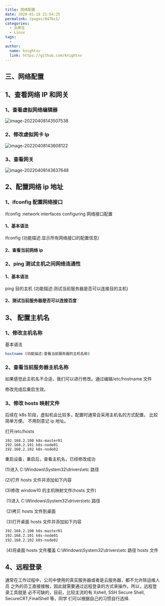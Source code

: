 ```yaml
---
title: 网络配置
date: 2020-01-18 21:54:25
permalink: /pages/047bc1/
categories:
  - 云原生
  - Linux
tags:
  - 
author: 
  name: knightxv
  link: https://github.com/knightxv
---
```

##  三、网络配置

##  1、查看网络 IP 和网关

###  1、查看虚拟网络编辑器

![image-20220408143507538](https://jsd.cdn.zzko.cn/gh/knightxv/image-hosting@master/20230118/3-1.6yij4wa4v180.webp)

###  2、修改虚拟网卡 Ip

![image-20220408143608122](https://jsd.cdn.zzko.cn/gh/knightxv/image-hosting@master/20230118/3-2.53bke0bkak00.webp)

###  3、查看网关

![image-20220408143637648](https://jsd.cdn.zzko.cn/gh/knightxv/image-hosting@master/20230118/3-3.3yn405kf3g80.webp)

##  2、配置网络 ip 地址

###  1、ifconfig 配置网络接口

ifconfig :network interfaces configuring 网络接口配置

####  1、基本语法

ifconfig (功能描述:显示所有网络接口的配置信息)

####  2、查看当前网络 ip

###  2、ping 测试主机之间网络连通性

####  1、基本语法

ping 目的主机 (功能描述:测试当前服务器是否可以连接目的主机)

####  2、测试当前服务器是否可以连接百度

##  3、 配置主机名

###  1、修改主机名称

基本语法

```sh
hostname (功能描述:查看当前服务器的主机名称)
```

###  2、查看当前服务器主机名称

如果感觉此主机名不合适，我们可以进行修改。通过编辑/etc/hostname 文件

修改完成后重启生效。

###  3、修改 hosts 映射文件

后续在 k8s 阶段，虚拟机会比较多，配置时通常会采用主机名的方式配置， 比较简单方便。 不用刻意记 ip 地址。

打开/etc/hosts

```text
192.168.2.100 k8s-master01
192.168.2.101 k8s-node01
192.168.2.102 k8s-node02
```

重启设备，重启后，查看主机名，已经修改成功

(1)进入 C:\\Windows\\System32\\drivers\\etc 路径

(2)打开 hosts 文件并添加如下内容

(3)修改 window10 的主机映射文件(hosts 文件)

​ (1)进入 C:\\Windows\\System32\\drivers\\etc 路径

​ (2)拷贝 hosts 文件到桌面

​ (3)打开桌面 hosts 文件并添加如下内容

```sh
192.168.2.100 k8s-master01
192.168.2.101 k8s-node01
192.168.2.102 k8s-node02
```

​ (4)将桌面 hosts 文件覆盖 C:\\Windows\\System32\\drivers\\etc 路径 hosts 文件

##  4、远程登录

通常在工作过程中，公司中使用的真实服务器或者是云服务器，都不允许除运维人员 之外的员工直接接触，因此就需要通过远程登录的方式来操作。所以，远程登录工具就是 必不可缺的，目前，比较主流的有 Xshell, SSH Secure Shell, SecureCRT,FinalShell 等，同学 们可以根据自己的习惯自行选择.
